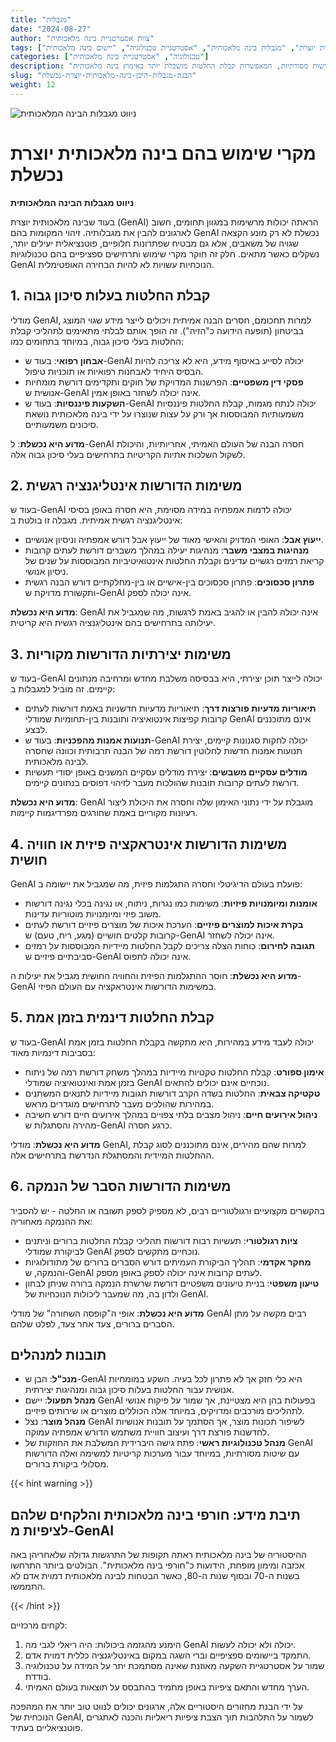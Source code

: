 ```yaml
---
title: "מגבלות"
date: "2024-08-27"
author: "צוות אסטרטגיית בינה מלאכותית"
tags: ["בינה מלאכותית יוצרת", "מגבלות בינה מלאכותית", "אסטרטגיית טכנולוגיה", "יישום בינה מלאכותית"]
categories: ["טכנולוגיה", "אסטרטגיית בינה מלאכותית"]
description: "חקור את המגבלות של בינה מלאכותית יוצרת והבן אילו מקרי שימוש מתאימים יותר לגישות מסורתיות, המאפשרות קבלת החלטות מושכלת יותר באימוץ בינה מלאכותית."
slug: "הבנת-מגבלות-היכן-בינה-מלאכותית-יוצרת-נכשלת"
weight: 12
---
```


![ניווט מגבלות הבינה המלאכותית](/12.png)

# מקרי שימוש בהם בינה מלאכותית יוצרת נכשלת
**ניווט מגבלות הבינה המלאכותית**

בעוד שבינה מלאכותית יוצרת (GenAI) הראתה יכולות מרשימות במגוון תחומים, חשוב לארגונים להבין את מגבלותיה. זיהוי המקומות בהם GenAI נכשלת לא רק מונע הקצאה שגויה של משאבים, אלא גם מבטיח שפתרונות חלופיים, פוטנציאלית יעילים יותר, נשקלים כאשר מתאים. חלק זה חוקר מקרי שימוש ותרחישים ספציפיים בהם טכנולוגיות GenAI הנוכחיות עשויות לא להיות הבחירה האופטימלית.

## 1. קבלת החלטות בעלות סיכון גבוה

מודלי GenAI, למרות תחכומם, חסרים הבנה אמיתית ויכולים לייצר מידע שגוי המוצג בביטחון (תופעה הידועה כ"הזיה"). זה הופך אותם לבלתי מתאימים לתהליכי קבלת החלטות בעלי סיכון גבוה, במיוחד בתחומים כמו:

- **אבחון רפואי**: בעוד ש-GenAI יכולה לסייע באיסוף מידע, היא לא צריכה להיות הבסיס היחיד לאבחנות רפואיות או תוכניות טיפול.
- **פסקי דין משפטיים**: הפרשנות המדויקת של חוקים ותקדימים דורשת מומחיות אנושית ש-GenAI אינה יכולה לשחזר באופן אמין.
- **השקעות פיננסיות**: בעוד ש-GenAI יכולה לנתח מגמות, קבלת החלטות פיננסיות משמעותיות המבוססות אך ורק על עצות שנוצרו על ידי בינה מלאכותית נושאת סיכונים משמעותיים.

**מדוע היא נכשלת**: ל-GenAI חסרה הבנה של העולם האמיתי, אחריותיות, והיכולת לשקול השלכות אתיות הקריטיות בתרחישים בעלי סיכון גבוה אלה.

## 2. משימות הדורשות אינטליגנציה רגשית

בעוד ש-GenAI יכולה לדמות אמפתיה במידה מסוימת, היא חסרה באופן בסיסי אינטליגנציה רגשית אמיתית. מגבלה זו בולטת ב:

- **ייעוץ אבל**: האופי המדויק והאישי מאוד של ייעוץ אבל דורש אמפתיה וניסיון אנושיים.
- **מנהיגות במצבי משבר**: מנהיגות יעילה במהלך משברים דורשת לעתים קרובות קריאת רמזים רגשיים עדינים וקבלת החלטות אינטואיטיביות המבוססות על שנים של ניסיון אנושי.
- **פתרון סכסוכים**: פתרון סכסוכים בין-אישיים או בין-מחלקתיים דורש הבנה רגשית ותקשורת מדויקת ש-GenAI אינה יכולה לספק.

**מדוע היא נכשלת**: GenAI אינה יכולה להבין או להגיב באמת לרגשות, מה שמגביל את יעילותה בתרחישים בהם אינטליגנציה רגשית היא קריטית.

## 3. משימות יצירתיות הדורשות מקוריות

בעוד ש-GenAI יכולה לייצר תוכן יצירתי, היא בבסיסה משלבת מחדש ומרחיבה מנתונים קיימים. זה מוביל למגבלות ב:

- **תיאוריות מדעיות פורצות דרך**: תיאוריות מדעיות חדשניות באמת דורשות לעתים קרובות קפיצות אינטואיציה ותובנות בין-תחומיות שמודלי GenAI אינם מתוכננים לבצע.
- **תנועות אמנות מהפכניות**: בעוד ש-GenAI יכולה לחקות סגנונות קיימים, יצירת תנועות אמנות חדשות לחלוטין דורשת רמה של הבנה תרבותית וכוונה שחסרה לבינה מלאכותית.
- **מודלים עסקיים משבשים**: יצירת מודלים עסקיים המשנים באופן יסודי תעשיות דורשת לעתים קרובות תובנות שהולכות מעבר לזיהוי דפוסים בנתונים קיימים.

**מדוע היא נכשלת**: GenAI מוגבלת על ידי נתוני האימון שלה וחסרה את היכולת ליצור רעיונות מקוריים באמת שחורגים מפרדיגמות קיימות.

## 4. משימות הדורשות אינטראקציה פיזית או חוויה חושית

GenAI פועלת בעולם הדיגיטלי וחסרה התגלמות פיזית, מה שמגביל את יישומה ב:

- **אומנות ומיומנויות פיזיות**: משימות כמו נגרות, ניתוח, או נגינה בכלי נגינה דורשות משוב פיזי ומיומנויות מוטוריות עדינות.
- **בקרת איכות למוצרים פיזיים**: הערכת איכות של מוצרים פיזיים דורשת לעתים קרובות קלטים חושיים (מגע, ריח, טעם) ש-GenAI אינה יכולה לשחזר.
- **תגובה לחירום**: כוחות הצלה צריכים לקבל החלטות מיידיות המבוססות על רמזים סביבתיים פיזיים ש-GenAI אינה יכולה לתפוס.

**מדוע היא נכשלת**: חוסר ההתגלמות הפיזית והחוויה החושית מגביל את יעילות ה-GenAI במשימות הדורשות אינטראקציה עם העולם הפיזי.

## 5. קבלת החלטות דינמית בזמן אמת

בעוד ש-GenAI יכולה לעבד מידע במהירות, היא מתקשה בקבלת החלטות בזמן אמת בסביבות דינמיות מאוד:

- **אימון ספורט**: קבלת החלטות טקטיות מיידיות במהלך משחק דורשת רמה של ניתוח בזמן אמת ואינטואיציה שמודלי GenAI נוכחיים אינם יכולים להתאים.
- **טקטיקה צבאית**: החלטות בשדה הקרב דורשות תגובות מיידיות לתנאים המשתנים במהירות שהולכים מעבר לתרחישים מוגדרים מראש.
- **ניהול אירועים חיים**: ניהול מצבים בלתי צפויים במהלך אירועים חיים דורש חשיבה מהירה והסתגלות ש-GenAI כרגע חסרה.

**מדוע היא נכשלת**: מודלי GenAI, למרות שהם מהירים, אינם מתוכננים לסוג קבלת ההחלטות המיידית והמסתגלת הנדרשת בתרחישים אלה.

## 6. משימות הדורשות הסבר של הנמקה

בהקשרים מקצועיים ורגולטוריים רבים, לא מספיק לספק תשובה או החלטה - יש להסביר את ההנמקה מאחוריה:

- **ציות רגולטורי**: תעשיות רבות דורשות תהליכי קבלת החלטות ברורים וניתנים לביקורת שמודלי GenAI נוכחיים מתקשים לספק.
- **מחקר אקדמי**: תהליך הביקורת העמיתים דורש הסברים ברורים של מתודולוגיות והנמקה, ש-GenAI לעתים קרובות אינה יכולה לספק באופן מספק.
- **טיעון משפטי**: בניית טיעונים משפטיים דורשת שרשרת הנמקה ברורה שניתן לבחון ולדון בה, מה שמעבר ליכולות הנוכחיות של GenAI.

**מדוע היא נכשלת**: אופי ה"קופסה השחורה" של מודלי GenAI רבים מקשה על מתן הסברים ברורים, צעד אחר צעד, לפלט שלהם.

## תובנות למנהלים

- **מנכ"ל**: הבן ש-GenAI היא כלי חזק אך לא פתרון לכל בעיה. השקע במומחיות אנושית עבור החלטות בעלות סיכון גבוה ומנהיגות יצירתית.
- **מנהל תפעול**: יישם GenAI בפעולות בהן היא מצטיינת, אך שמור על פיקוח אנושי לתהליכים מורכבים ומדויקים, במיוחד אלה הכוללים מוצרים או שירותים פיזיים.
- **מנהל מוצר**: נצל GenAI לשיפור תכונות מוצר, אך הסתמך על תובנות אנושיות לחדשנות פורצת דרך ועיצוב חוויית משתמש הדורש אמפתיה עמוקה.
- **מנהל טכנולוגיות ראשי**: פתח גישה היברידית המשלבת את החוזקות של GenAI עם שיטות מסורתיות, במיוחד עבור מערכות קריטיות למשימה ואלה הדורשות מסלולי ביקורת ברורים.

{{< hint warning >}}

## תיבת מידע: חורפי בינה מלאכותית והלקחים שלהם לציפיות מ-GenAI

ההיסטוריה של בינה מלאכותית ראתה תקופות של התרגשות גדולה שלאחריהן באה אכזבה ומימון מופחת, הידועות כ"חורפי בינה מלאכותית". הבולטים ביותר התרחשו בשנות ה-70 ובסוף שנות ה-80, כאשר הבטחות לבינה מלאכותית דמוית אדם לא התממשו.

{{< /hint >}}

לקחים מרכזיים:
1. הימנע מהגזמה ביכולות: היה ריאלי לגבי מה GenAI יכולה ולא יכולה לעשות.
2. התמקד ביישומים ספציפיים וברי השגה במקום באינטליגנציה כללית דמוית אדם.
3. שמור על אסטרטגיית השקעה מאוזנת שאינה מסתמכת יתר על המידה על טכנולוגיה בודדת.
4. הערך מחדש והתאם ציפיות באופן מתמיד בהתבסס על תוצאות בעולם האמיתי.

על ידי הבנת מחזורים היסטוריים אלה, ארגונים יכולים לנווט טוב יותר את המהפכה הנוכחית של GenAI, לשמור על התלהבות תוך הצבת ציפיות ריאליות והכנה לאתגרים פוטנציאליים בעתיד.